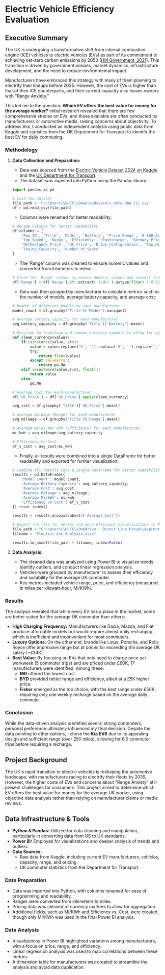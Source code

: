 # Electric Vehicle Efficiency Evaluation

## Executive Summary

The UK is undergoing a transformative shift from internal combustion engine (ICE) vehicles to electric vehicles (EVs) as part of its commitment to achieving net-zero carbon emissions by 2050 ([HM Government, 2021](https://assets.publishing.service.gov.uk/media/6194dfa4d3bf7f0555071b1b/net-zero-strategy-beis.pdf)). This transition is driven by government policies, market dynamics, infrastructure development, and the need to reduce environmental impact.

Manufacturers have embraced this strategy with many of them planning to electrify their lineups before 2035. However, the cost of EVs is higher than that of their ICE counterparts, and their current capacity also leaves owners with "Range Anxiety."

This led me to the question: **Which EV offers the best value for money for the average worker?** Initial research revealed that there are few comprehensive studies on EVs, and those available are often conducted by manufacturers or automotive media, raising concerns about objectivity. To address this, I conducted an independent analysis using public data from Kaggle and statistics from the UK Department for Transport to identify the best EV for daily commuting.

### Methodology

1. **Data Collection and Preparation:**
    - Data was sourced from the [Electric Vehicle Dataset 2024 on Kaggle](https://www.kaggle.com/datasets/vanillatyy1/electric-vehicle-dataset) and the [UK Department for Transport](https://www.gov.uk/government/statistics/transport-statistics-great-britain-2022/transport-statistics-great-britain-2022-domestic-travel).
    - The dataset was ingested into Python using the Pandas library:

    ```python
    import pandas as pd

    # Load the dataset
    file_path = 'C:\\Users\\HUCC\\Downloads\\cars_data_RAW (1).csv'
    df = pd.read_csv(file_path)
    ```

    - Columns were renamed for better readability:

    ```python
    # Rename columns for better readability
    df.columns = [
        'Row_ID', 'Title', 'Model', 'Battery', 'Price_Range', '0-100_Acceleration',
        'Top_Speed', 'Range', 'Efficiency', 'Fastcharge', 'Germany_Price', 
        'Netherlands_Price', 'UK_Price', 'Drive_Configuration', 'Tow_Hitch', 
        'Towing_Capacity', 'Number_of_Seats'
    ]
    ```

    - The 'Range' column was cleaned to ensure numeric values and converted from kilometers to miles:

    ```python
    # Clean the 'Range' column to ensure numeric values and convert from KM to MI
    df['Range'] = df['Range'].str.extract('(\d+)').astype(float) * 0.621371
    ```

    - Data was then grouped by manufacturer to calculate metrics such as the number of models, average battery capacity, and average cost:

    ```python
    # Number of different models by each manufacturer
    model_count = df.groupby('Title')['Model'].nunique()

    # Average battery capacity for each manufacturer
    avg_battery_capacity = df.groupby('Title')['Battery'].mean()

    # Function to transform and remove currency symbols to allow for aggregate functions to be applied later
    def clean_currency(value):
        if isinstance(value, str):
            value = value.replace('€', '').replace('£', '').replace(',', '').replace('*', '').strip()
            try:
                return float(value)
            except ValueError:
                return pd.NA
        elif isinstance(value,(int, float)):
            return value
        else:
            pd.NA

    # Average cost for each manufacturer
    df['UK_Price'] = df['UK_Price'].apply(clean_currency)

    avg_cost = df.groupby('Title')['UK_Price'].mean()

    # Average mileage (Range) for each manufacturer
    avg_mileage = df.groupby('Title')['Range'].mean()

    # Average miles per kWh (Efficiency) for each manufacturer
    mi_kwh = avg_mileage/avg_battery_capacity

    # Efficiency vs Cost
    ef_v_cost = avg_cost/mi_kwh
    ```

    - Finally, all results were combined into a single DataFrame for better readability and exported for further visualization:

    ```python
    # Combine all results into a single DataFrame for better readability
    results = pd.DataFrame({
        'Model Count': model_count,
        'Average Battery Capacity': avg_battery_capacity,
        'Average Cost': avg_cost,
        'Average Mileage': avg_mileage,
        'Average Mi/kWh': mi_kwh,
        'Efficiency vs Cost': ef_v_cost
    }).reset_index()

    results = results.dropna(subset=['Average Cost'])

    # Export the file for better and more efficient visualizations in PBIX
    file_path = "C:\\Users\\HUCC\\OneDrive - Direct Line Group\\Apprenticeship Work\\Term 3\\Data Science, M5, Data Professional Practice\\Public Data\\"
    filname = "Electric Car Analysis.xlsx"

    results.to_excel(file_path + filname, index=False)
    ```

2. **Data Analysis:**
    - The cleaned data was analyzed using Power BI to visualize trends, identify outliers, and conduct linear regression analysis.
    - Vehicles were grouped by manufacturer to assess their efficiency and suitability for the average UK commuter.
    - Key metrics included vehicle range, price, and efficiency (measured in miles per kilowatt-hour, Mi/KWh).

### Results

The analysis revealed that while every EV has a place in the market, some are better suited for the average UK commuter than others:

- **High Charging Frequency:** Manufacturers like Dacia, Mazda, and Fiat produce affordable models but would require almost daily recharging, which is inefficient and inconvenient for most commuters.
- **Luxury Options:** On the other end, brands like Lotus, Porsche, and Rolls Royce offer impressive range but at prices far exceeding the average UK salary (~£34K).
- **Best Value:** By focusing on EVs that only need to charge once per workweek (5 commuter trips) and are priced under £60K, 17 manufacturers were identified. Among these:
  - **MG** offered the lowest cost.
  - **BYD** provided better range and efficiency, albeit at a £5K higher price.
  - **Fisker** emerged as the top choice, with the best range under £50K, requiring only one weekly recharge based on the average daily commute.

### Conclusion

While the data-driven analysis identified several strong contenders, personal preference ultimately influenced my final decision. Despite the data pointing to other options, I chose the **Kia EV6** due to its appealing design and sufficient range (over 250 miles), allowing for 6.0 commuter trips before requiring a recharge.

## Project Background

The UK's rapid transition to electric vehicles is reshaping the automotive landscape, with manufacturers racing to electrify their fleets by 2035. However, the higher costs of EVs and concerns about "Range Anxiety" still present challenges for consumers. This project aimed to determine which EV offers the best value for money for the average UK worker, using objective data analysis rather than relying on manufacturer claims or media reviews.

## Data Infrastructure & Tools

- **Python & Pandas:** Utilized for data cleaning and manipulation, particularly in converting data from US to UK standards.
- **Power BI:** Employed for visualizations and deeper analysis of trends and outliers.
- **Data Sources:** 
  - Raw data from Kaggle, including current EV manufacturers, vehicles, capacity, range, and pricing.
  - UK commuter statistics from the Department for Transport.

### Data Preparation

- Data was imported into Python, with columns renamed for ease of programming and readability.
- Ranges were converted from kilometers to miles.
- Pricing data was cleaned of currency markers to allow for aggregation.
- Additional fields, such as Mi/KWh and Efficiency vs. Cost, were created, though only Mi/KWh was used in the final Power BI analysis.

### Data Analysis

- Visualizations in Power BI highlighted variations among manufacturers, with a focus on price, range, and efficiency.
- Linear regression analysis was used to map correlations between these metrics.
- A dimension table for manufacturers was created to streamline the analysis and avoid data duplication.

